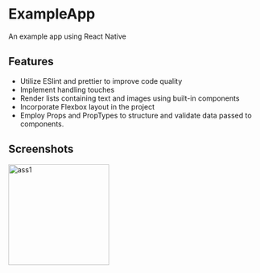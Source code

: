 # ExampleApp

An example app using React Native

## Features

- Utilize ESlint and prettier to improve code quality
- Implement handling touches
- Render lists containing text and images using built-in components
- Incorporate Flexbox layout in the project
- Employ Props and PropTypes to structure and validate data passed to components.

## Screenshots
<div>
<img src="./assignment-1.jpeg" alt="ass1" width="200"/>
</div>
